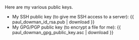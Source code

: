 Here are my various public keys.

* My SSH public key (to give me SSH access to a server): {{ paul_dowman_id_rsa.pub | download }}
* My GPG/PGP public key (to encrypt a file for me): {{ paul_dowman_gpg_public_key.asc | download }}


